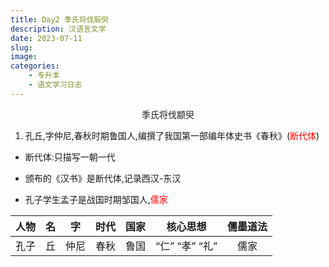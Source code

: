 ```yaml
---
title: Day2 季氏将伐颛臾
description: 汉语言文学
date: 2023-07-11
slug:
image: 
categories:
    - 专升本
    - 语文学习日志
---
```

<p align="center">季氏将伐颛臾</p >

1. 孔丘,字仲尼,春秋时期<span class="blur">鲁国</span>人,编撰了我国第一部编年体史书《春秋》(<font color="red">断代体</font>)
- 断代体:只描写一朝一代
- 颁布的《汉书》是断代体,记录西汉-东汉

- 孔子学生孟子是<span class="blur">战国</span>时期邹国人,<font color="red">儒家</font>

|人物|名|字|时代|国家|核心思想|儒墨道法|
|:----:|:----:|:----:|:----:|:----:|:----:|:----:|
|孔子|丘|仲尼|春秋|鲁国|“仁” “孝” “礼”|儒家|